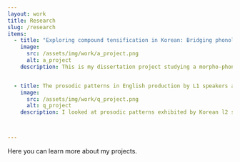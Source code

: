 ```yaml
---
layout: work
title: Research
slug: /research
items:
  - title: "Exploring compound tensification in Korean: Bridging phonology, phonetics, and morphology"
    image:
      src: /assets/img/work/a_project.png
      alt: a_project
    description: This is my dissertation project studying a morpho-phonological process in Korean called sai-sios, or compound tensification. It causes a plain obstruent in the initial position of the second noun in a noun + noun compound to become tense. Compound tensification is interesting since it's not fully predictable when it occurs and what happens to the pronunciations when it does. I look at speech data from a corpus and a production experiment to answer questions of how compound tensification is manifested in actual speech, and whether there is categorical distinction between tense stops derived from compound tensification and underlying plain and tense stops, as described in traditional literature. 


  - title: The prosodic patterns in English production by L1 speakers and Korean L2 speakers of English
    image:
      src: /assets/img/work/q_project.png
      alt: q_project
    description: I looked at prosodic patterns exhibited by Korean l2 speakers of English compared to those of native speakers. Since English and Korean are prosodically distinct languages, I expected unique patterns to arise for Korean L2 speakers, mainly due to L1 influence. Specifically, I hypothesized that the difference would stem from phrase edges being more prominent in Korean. This hypothesis is supported by the result that shows that L2 speakers are more consistently affected by boundary effects. It further shows that specific prosodic characteristics of l1 shape the realization of L2 speech, which helps us understand why L2 speech sounds distinct from L1 systematicall.y 



---
```

Here you can learn more about my projects.
<br />
<br />
